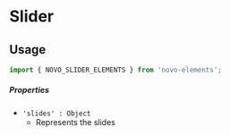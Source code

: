 # Slider

## Usage
```javascript
import { NOVO_SLIDER_ELEMENTS } from 'novo-elements';
```

##### Properties
- `'slides' : Object`
    * Represents the slides
